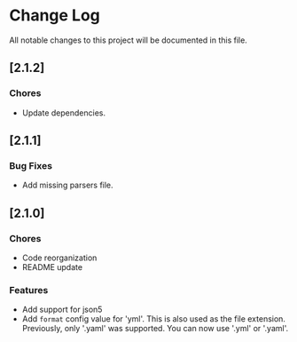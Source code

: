 # Change Log

All notable changes to this project will be documented in this file.

## [2.1.2]

### Chores
* Update dependencies.


## [2.1.1]

### Bug Fixes
* Add missing parsers file.


## [2.1.0]

### Chores
* Code reorganization
* README update
### Features
* Add support for json5
* Add `format` config value for 'yml'. This is also used as the file extension. Previously, only '.yaml' was supported. You can now use '.yml' or '.yaml'.
